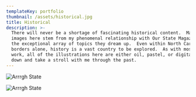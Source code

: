 ```yaml
---
templateKey: portfolio
thumbnail: /assets/historical.jpg
title: Historical
description: >-
  There will never be a shortage of fascinating historical content.  Many of the
  images here stem from my phenomenal relationship with Our State Magazine and
  the exceptional array of topics they dream up.  Even within North Carolina’s
  borders alone, history is a vast country to be explored.  As with most of my
  work, all of the illustrations here are either oil, pastel, or digital. Scroll
  down and take a stroll with me through the past.
---
```

![Arrrgh State](/assets/arrgh-state.gif "Arrrgh State")

![Arrrgh State](/assets/jocko-flocko.jpg "Arrrgh State")
